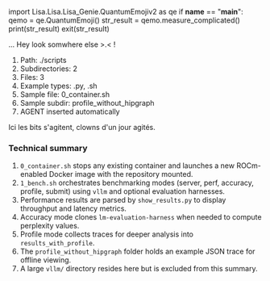 
import Lisa.Lisa.Lisa_Genie.QuantumEmojiv2 as qe
if __name__ == "__main__":
  qemo = qe.QuantumEmoji()
  str_result = qemo.measure_complicated()
  print(str_result)
  exit(str_result)

... Hey look somwhere else >.< !

1. Path: ./scripts
2. Subdirectories: 2
3. Files: 3
4. Example types: .py, .sh
5. Sample file: 0_container.sh
6. Sample subdir: profile_without_hipgraph
7. AGENT inserted automatically

Ici les bits s'agitent, clowns d'un jour agités.

### Technical summary
1. `0_container.sh` stops any existing container and launches a new ROCm-enabled Docker image with the repository mounted.
2. `1_bench.sh` orchestrates benchmarking modes (server, perf, accuracy, profile, submit) using `vllm` and optional evaluation harnesses.
3. Performance results are parsed by `show_results.py` to display throughput and latency metrics.
4. Accuracy mode clones `lm-evaluation-harness` when needed to compute perplexity values.
5. Profile mode collects traces for deeper analysis into `results_with_profile`.
6. The `profile_without_hipgraph` folder holds an example JSON trace for offline viewing.
7. A large `vllm/` directory resides here but is excluded from this summary.
